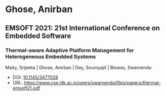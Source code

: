 # Ghose, Anirban

## EMSOFT 2021: 21st International Conference on Embedded Software

### Thermal-aware Adaptive Platform Management for Heterogeneous Embedded Systems
Maity, Srijeeta | Ghose, Anirban | Dey, Soumyajit | Biswas, Swarnendu
* DOI: [10.1145/3477028](https://doi.org/10.1145/3477028)
* URL: <https://www.cse.iitk.ac.in/users/swarnendu/files/papers/thermal-emsoft21.pdf>


